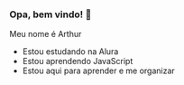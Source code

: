 ### Opa, bem vindo! 👋

Meu nome é Arthur

- Estou estudando na Alura
- Estou aprendendo JavaScript
- Estou aqui para aprender e me organizar

